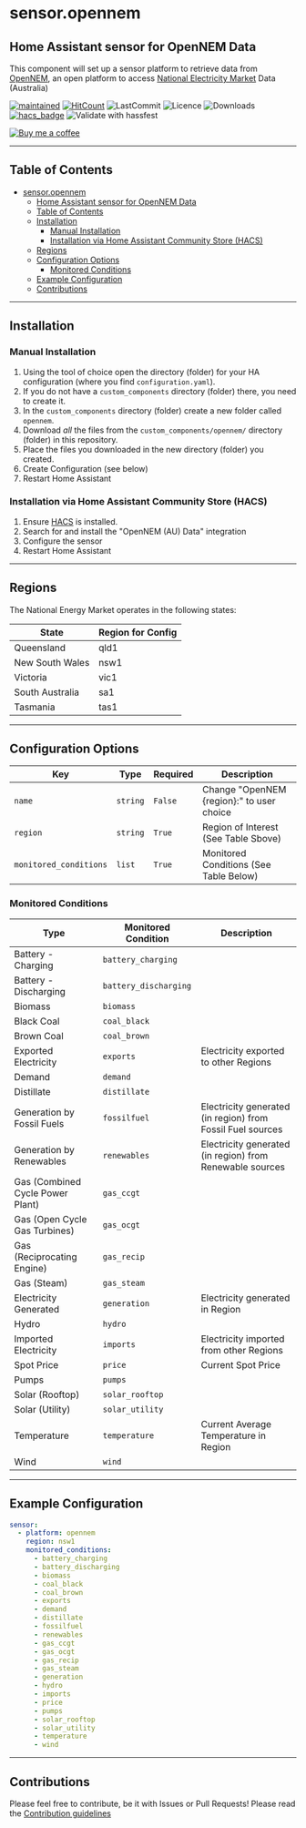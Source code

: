 # sensor.opennem

## Home Assistant sensor for OpenNEM Data

This component will set up a sensor platform to retrieve data from [OpenNEM](http://www.opennem.org.au), an open platform to access [National Electricity Market](https://www.aemo.com.au/energy-systems/electricity/national-electricity-market-nem/about-the-national-electricity-market-nem) Data (Australia)

[![maintained](https://img.shields.io/maintenance/yes/2020.svg)](#)
[![HitCount](http://hits.dwyl.io/bacco007/sensoropennem.svg)](http://hits.dwyl.io/bacco007/sensoropennem)
![LastCommit](https://img.shields.io/github/last-commit/bacco007/sensor.opennem)
![Licence](https://img.shields.io/github/license/bacco007/sensor.opennem)
![Downloads](https://img.shields.io/github/downloads/bacco007/sensor.opennem/total)
[![hacs_badge](https://img.shields.io/badge/HACS-Custom-orange.svg)](https://github.com/custom-components/hacs)
![Validate with hassfest](https://github.com/bacco007/sensor.opennem/workflows/Validate%20with%20hassfest/badge.svg)

[![Buy me a coffee][buymeacoffee-shield]][buymeacoffee]

---

## Table of Contents

- [sensor.opennem](#sensoropennem)
  - [Home Assistant sensor for OpenNEM Data](#home-assistant-sensor-for-opennem-data)
  - [Table of Contents](#table-of-contents)
  - [Installation](#installation)
    - [Manual Installation](#manual-installation)
    - [Installation via Home Assistant Community Store (HACS)](#installation-via-home-assistant-community-store-hacs)
  - [Regions](#regions)
  - [Configuration Options](#configuration-options)
    - [Monitored Conditions](#monitored-conditions)
  - [Example Configuration](#example-configuration)
  - [Contributions](#contributions)

---

## Installation

### Manual Installation

1. Using the tool of choice open the directory (folder) for your HA configuration (where you find `configuration.yaml`).
2. If you do not have a `custom_components` directory (folder) there, you need to create it.
3. In the `custom_components` directory (folder) create a new folder called `opennem`.
4. Download _all_ the files from the `custom_components/opennem/` directory (folder) in this repository.
5. Place the files you downloaded in the new directory (folder) you created.
6. Create Configuration (see below)
7. Restart Home Assistant

### Installation via Home Assistant Community Store (HACS)

1. Ensure [HACS](http://hacs.xyz/) is installed.
2. Search for and install the "OpenNEM (AU) Data" integration
3. Configure the sensor
4. Restart Home Assistant

---

## Regions

The National Energy Market operates in the following states:

| State           | Region for Config |
| --------------- | ----------------- |
| Queensland      | qld1              |
| New South Wales | nsw1              |
| Victoria        | vic1              |
| South Australia | sa1               |
| Tasmania        | tas1              |

---

## Configuration Options

| Key                    | Type     | Required | Description                               |
| ---------------------- | -------- | -------- | ----------------------------------------- |
| `name`                 | `string` | `False`  | Change "OpenNEM {region}:" to user choice |
| `region`               | `string` | `True`   | Region of Interest (See Table Sbove)      |
| `monitored_conditions` | `list`   | `True`   | Monitored Conditions (See Table Below)    |

### Monitored Conditions

| Type                             | Monitored Condition   | Description                                                |
| -------------------------------- | --------------------- | ---------------------------------------------------------- |
| Battery - Charging               | `battery_charging`    |                                                            |
| Battery - Discharging            | `battery_discharging` |                                                            |
| Biomass                          | `biomass`             |                                                            |
| Black Coal                       | `coal_black`          |                                                            |
| Brown Coal                       | `coal_brown`          |                                                            |
| Exported Electricity             | `exports`             | Electricity exported to other Regions                      |
| Demand                           | `demand`              |                                                            |
| Distillate                       | `distillate`          |                                                            |
| Generation by Fossil Fuels       | `fossilfuel`          | Electricity generated (in region) from Fossil Fuel sources |
| Generation by Renewables         | `renewables`          | Electricity generated (in region) from Renewable sources   |
| Gas (Combined Cycle Power Plant) | `gas_ccgt`            |                                                            |
| Gas (Open Cycle Gas Turbines)    | `gas_ocgt`            |                                                            |
| Gas (Reciprocating Engine)       | `gas_recip`           |                                                            |
| Gas (Steam)                      | `gas_steam`           |                                                            |
| Electricity Generated            | `generation`          | Electricity generated in Region                            |
| Hydro                            | `hydro`               |                                                            |
| Imported Electricity             | `imports`             | Electricity imported from other Regions                    |
| Spot Price                       | `price`               | Current Spot Price                                         |
| Pumps                            | `pumps`               |                                                            |
| Solar (Rooftop)                  | `solar_rooftop`       |                                                            |
| Solar (Utility)                  | `solar_utility`       |                                                            |
| Temperature                      | `temperature`         | Current Average Temperature in Region                      |
| Wind                             | `wind`                |                                                            |

---

## Example Configuration

```yaml
sensor:
  - platform: opennem
    region: nsw1
    monitored_conditions:
      - battery_charging
      - battery_discharging
      - biomass
      - coal_black
      - coal_brown
      - exports
      - demand
      - distillate
      - fossilfuel
      - renewables
      - gas_ccgt
      - gas_ocgt
      - gas_recip
      - gas_steam
      - generation
      - hydro
      - imports
      - price
      - pumps
      - solar_rooftop
      - solar_utility
      - temperature
      - wind
```

---

## Contributions

Please feel free to contribute, be it with Issues or Pull Requests! Please read the [Contribution guidelines](CONTRIBUTING.md)

[buymeacoffee-shield]: https://www.buymeacoffee.com/assets/img/guidelines/download-assets-sm-2.svg
[buymeacoffee]: https://www.buymeacoffee.com/bacco007

